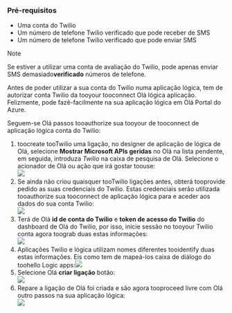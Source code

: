 ### <a name="prerequisites"></a>Pré-requisitos
* Uma conta do Twilio
* Um número de telefone Twilio verificado que pode receber de SMS
* Um número de telefone Twilio verificado que pode enviar SMS

> [!NOTE]
> Se estiver a utilizar uma conta de avaliação do Twilio, pode apenas enviar SMS demasiado**verificado** números de telefone.  
> 
> 

Antes de poder utilizar a sua conta do Twilio numa aplicação lógica, tem de autorizar conta Twilio da tooyour tooconnect Olá lógica aplicação. Felizmente, pode fazê-facilmente na sua aplicação lógica em Olá Portal do Azure. 

Seguem-se Olá passos tooauthorize sua tooyour de tooconnect de aplicação lógica conta do Twilio:

1. toocreate tooTwilio uma ligação, no designer de aplicação de lógica de Olá, selecione **Mostrar Microsoft APIs geridas** no Olá na lista pendente, em seguida, introduza *Twilio* na caixa de pesquisa de Olá. Selecione o acionador de Olá ou ação que irá gostar toouse:  
   ![](./media/connectors-create-api-twilio/twilio-0.png)
2. Se ainda não criou quaisquer tooTwilio ligações antes, obterá tooprovide pedido as suas credenciais do Twilio. Estas credenciais serão utilizada tooauthorize sua tooconnect de aplicação lógica para e aceder aos dados do sua conta Twilio:  
   ![](./media/connectors-create-api-twilio/twilio-1.png)  
3. Terá de Olá **id de conta do Twilio** e **token de acesso do Twilio** do dashboard de Olá do Twilio, por isso, inicie sessão no tooyour Twilio conta agora toograb duas estas informações:  
   ![](./media/connectors-create-api-twilio/twilio-2.png)  
4. Aplicações Twilio e lógica utilizam nomes diferentes tooidentify duas estas informações. Eis como tem de mapeá-los caixa de diálogo do toohello Logic apps:![](./media/connectors-create-api-twilio/twilio-3.png)  
5. Selecione Olá **criar ligação** botão:  
   ![](./media/connectors-create-api-twilio/twilio-4.png)
6. Repare a ligação de Olá foi criada e são agora tooproceed livre com Olá outro passos na sua aplicação lógica:  
   ![](./media/connectors-create-api-twilio/twilio-5.png)

